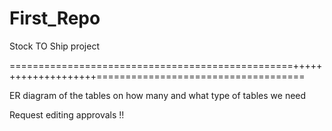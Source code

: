 # First_Repo
Stock TO Ship project


=================================================++++++++++++++++++++====================================

ER diagram of the tables on how many and what type of tables we need


Request editing approvals !!
